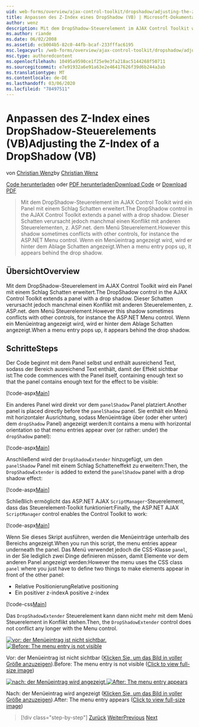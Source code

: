 ```yaml
---
uid: web-forms/overview/ajax-control-toolkit/dropshadow/adjusting-the-z-index-of-a-dropshadow-vb
title: Anpassen des Z-Index eines DropShadow (VB) | Microsoft-Dokumentation
author: wenz
description: Mit dem DropShadow-Steuerelement im AJAX Control Toolkit wird ein Panel mit einem Schlag Schatten erweitert. Dieser Schatten steht jedoch manchmal in Konflikt mit anderen Steuerelementen, für Insta...
ms.author: riande
ms.date: 06/02/2008
ms.assetid: ecb004b5-82c0-44fb-bcaf-233fffac6195
msc.legacyurl: /web-forms/overview/ajax-control-toolkit/dropshadow/adjusting-the-z-index-of-a-dropshadow-vb
msc.type: authoredcontent
ms.openlocfilehash: 10495a9590ce1f25e9e3fa218ac5144268f50711
ms.sourcegitcommit: e7e91932a6e91a63e2e46417626f39d6b244a3ab
ms.translationtype: MT
ms.contentlocale: de-DE
ms.lasthandoff: 03/06/2020
ms.locfileid: "78497511"
---
```

# <a name="adjusting-the-z-index-of-a-dropshadow-vb"></a><span data-ttu-id="cda84-104">Anpassen des Z-Index eines DropShadow-Steuerelements (VB)</span><span class="sxs-lookup"><span data-stu-id="cda84-104">Adjusting the Z-Index of a DropShadow (VB)</span></span>

<span data-ttu-id="cda84-105">von [Christian Wenz](https://github.com/wenz)</span><span class="sxs-lookup"><span data-stu-id="cda84-105">by [Christian Wenz](https://github.com/wenz)</span></span>

<span data-ttu-id="cda84-106">[Code herunterladen](https://download.microsoft.com/download/5/1/6/51652a81-500b-4f6b-88d3-617103e7941e/DropShadow1.vb.zip) oder [PDF herunterladen](https://download.microsoft.com/download/b/6/a/b6ae89ee-df69-4c87-9bfb-ad1eb2b23373/dropshadow1VB.pdf)</span><span class="sxs-lookup"><span data-stu-id="cda84-106">[Download Code](https://download.microsoft.com/download/5/1/6/51652a81-500b-4f6b-88d3-617103e7941e/DropShadow1.vb.zip) or [Download PDF](https://download.microsoft.com/download/b/6/a/b6ae89ee-df69-4c87-9bfb-ad1eb2b23373/dropshadow1VB.pdf)</span></span>

> <span data-ttu-id="cda84-107">Mit dem DropShadow-Steuerelement im AJAX Control Toolkit wird ein Panel mit einem Schlag Schatten erweitert.</span><span class="sxs-lookup"><span data-stu-id="cda84-107">The DropShadow control in the AJAX Control Toolkit extends a panel with a drop shadow.</span></span> <span data-ttu-id="cda84-108">Dieser Schatten verursacht jedoch manchmal einen Konflikt mit anderen Steuerelementen, z. ASP.net. dem Menü Steuerelement.</span><span class="sxs-lookup"><span data-stu-id="cda84-108">However this shadow sometimes conflicts with other controls, for instance the ASP.NET Menu control.</span></span> <span data-ttu-id="cda84-109">Wenn ein Menüeintrag angezeigt wird, wird er hinter dem Ablage Schatten angezeigt.</span><span class="sxs-lookup"><span data-stu-id="cda84-109">When a menu entry pops up, it appears behind the drop shadow.</span></span>

## <a name="overview"></a><span data-ttu-id="cda84-110">Übersicht</span><span class="sxs-lookup"><span data-stu-id="cda84-110">Overview</span></span>

<span data-ttu-id="cda84-111">Mit dem DropShadow-Steuerelement im AJAX Control Toolkit wird ein Panel mit einem Schlag Schatten erweitert.</span><span class="sxs-lookup"><span data-stu-id="cda84-111">The DropShadow control in the AJAX Control Toolkit extends a panel with a drop shadow.</span></span> <span data-ttu-id="cda84-112">Dieser Schatten verursacht jedoch manchmal einen Konflikt mit anderen Steuerelementen, z. ASP.net. dem Menü Steuerelement.</span><span class="sxs-lookup"><span data-stu-id="cda84-112">However this shadow sometimes conflicts with other controls, for instance the ASP.NET Menu control.</span></span> <span data-ttu-id="cda84-113">Wenn ein Menüeintrag angezeigt wird, wird er hinter dem Ablage Schatten angezeigt.</span><span class="sxs-lookup"><span data-stu-id="cda84-113">When a menu entry pops up, it appears behind the drop shadow.</span></span>

## <a name="steps"></a><span data-ttu-id="cda84-114">Schritte</span><span class="sxs-lookup"><span data-stu-id="cda84-114">Steps</span></span>

<span data-ttu-id="cda84-115">Der Code beginnt mit dem Panel selbst und enthält ausreichend Text, sodass der Bereich ausreichend Text enthält, damit der Effekt sichtbar ist:</span><span class="sxs-lookup"><span data-stu-id="cda84-115">The code commences with the Panel itself, containing enough text so that the panel contains enough text for the effect to be visible:</span></span>

[!code-aspx[Main](adjusting-the-z-index-of-a-dropshadow-vb/samples/sample1.aspx)]

<span data-ttu-id="cda84-116">Ein anderes Panel wird direkt vor dem `panelShadow` Panel platziert.</span><span class="sxs-lookup"><span data-stu-id="cda84-116">Another panel is placed directly before the `panelShadow` panel.</span></span> <span data-ttu-id="cda84-117">Sie enthält ein Menü mit horizontaler Ausrichtung, sodass Menüeinträge über (oder eher unter) dem `dropShadow` Panel) angezeigt werden:</span><span class="sxs-lookup"><span data-stu-id="cda84-117">It contains a menu with horizontal orientation so that menu entries appear over (or rather: under) the `dropShadow` panel):</span></span>

[!code-aspx[Main](adjusting-the-z-index-of-a-dropshadow-vb/samples/sample2.aspx)]

<span data-ttu-id="cda84-118">Anschließend wird der `DropShadowExtender` hinzugefügt, um den `panelShadow` Panel mit einem Schlag Schatteneffekt zu erweitern:</span><span class="sxs-lookup"><span data-stu-id="cda84-118">Then, the `DropShadowExtender` is added to extend the `panelShadow` panel with a drop shadow effect:</span></span>

[!code-aspx[Main](adjusting-the-z-index-of-a-dropshadow-vb/samples/sample3.aspx)]

<span data-ttu-id="cda84-119">Schließlich ermöglicht das ASP.NET AJAX `ScriptManager`-Steuerelement, dass das Steuerelement-Toolkit funktioniert:</span><span class="sxs-lookup"><span data-stu-id="cda84-119">Finally, the ASP.NET AJAX `ScriptManager` control enables the Control Toolkit to work:</span></span>

[!code-aspx[Main](adjusting-the-z-index-of-a-dropshadow-vb/samples/sample4.aspx)]

<span data-ttu-id="cda84-120">Wenn Sie dieses Skript ausführen, werden die Menüeinträge unterhalb des Bereichs angezeigt.</span><span class="sxs-lookup"><span data-stu-id="cda84-120">When you run this script, the menu entries appear underneath the panel.</span></span> <span data-ttu-id="cda84-121">Das Menü verwendet jedoch die CSS-Klasse `panel`, in der Sie lediglich zwei Dinge definieren müssen, damit Elemente vor dem anderen Panel angezeigt werden:</span><span class="sxs-lookup"><span data-stu-id="cda84-121">However the menu uses the CSS class `panel` where you just have to define two things to make elements appear in front of the other panel:</span></span>

- <span data-ttu-id="cda84-122">Relative Positionierung</span><span class="sxs-lookup"><span data-stu-id="cda84-122">Relative positioning</span></span>
- <span data-ttu-id="cda84-123">Ein positiver z-index</span><span class="sxs-lookup"><span data-stu-id="cda84-123">A positive z-index</span></span>

[!code-css[Main](adjusting-the-z-index-of-a-dropshadow-vb/samples/sample5.css)]

<span data-ttu-id="cda84-124">Das `DropShadowExtender` Steuerelement kann dann nicht mehr mit dem Menü Steuerelement in Konflikt stehen.</span><span class="sxs-lookup"><span data-stu-id="cda84-124">Then, the `DropShadowExtender` control does not conflict any longer with the Menu control.</span></span>

<span data-ttu-id="cda84-125">[![vor: der Menüeintrag ist nicht sichtbar.](adjusting-the-z-index-of-a-dropshadow-vb/_static/image2.png)](adjusting-the-z-index-of-a-dropshadow-vb/_static/image1.png)</span><span class="sxs-lookup"><span data-stu-id="cda84-125">[![Before: The menu entry is not visible](adjusting-the-z-index-of-a-dropshadow-vb/_static/image2.png)](adjusting-the-z-index-of-a-dropshadow-vb/_static/image1.png)</span></span>

<span data-ttu-id="cda84-126">Vor: der Menüeintrag ist nicht sichtbar ([Klicken Sie, um das Bild in voller Größe anzuzeigen](adjusting-the-z-index-of-a-dropshadow-vb/_static/image3.png)).</span><span class="sxs-lookup"><span data-stu-id="cda84-126">Before: The menu entry is not visible ([Click to view full-size image](adjusting-the-z-index-of-a-dropshadow-vb/_static/image3.png))</span></span>

<span data-ttu-id="cda84-127">[![nach: der Menüeintrag wird angezeigt.](adjusting-the-z-index-of-a-dropshadow-vb/_static/image5.png)](adjusting-the-z-index-of-a-dropshadow-vb/_static/image4.png)</span><span class="sxs-lookup"><span data-stu-id="cda84-127">[![After: The menu entry appears](adjusting-the-z-index-of-a-dropshadow-vb/_static/image5.png)](adjusting-the-z-index-of-a-dropshadow-vb/_static/image4.png)</span></span>

<span data-ttu-id="cda84-128">Nach: der Menüeintrag wird angezeigt ([Klicken Sie, um das Bild in voller Größe anzuzeigen](adjusting-the-z-index-of-a-dropshadow-vb/_static/image6.png)).</span><span class="sxs-lookup"><span data-stu-id="cda84-128">After: The menu entry appears ([Click to view full-size image](adjusting-the-z-index-of-a-dropshadow-vb/_static/image6.png))</span></span>

> [!div class="step-by-step"]
> <span data-ttu-id="cda84-129">[Zurück](manipulating-dropshadow-properties-from-client-code-cs.md)
> [Weiter](manipulating-dropshadow-properties-from-client-code-vb.md)</span><span class="sxs-lookup"><span data-stu-id="cda84-129">[Previous](manipulating-dropshadow-properties-from-client-code-cs.md)
[Next](manipulating-dropshadow-properties-from-client-code-vb.md)</span></span>
